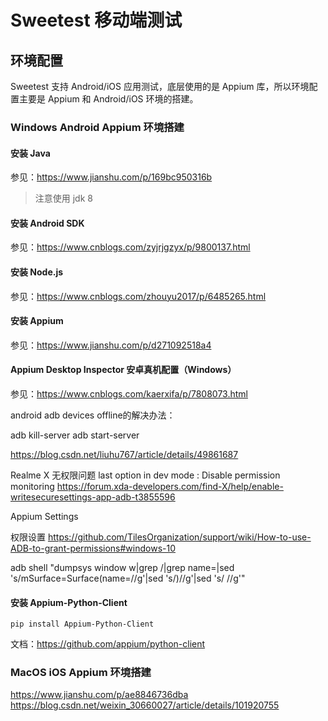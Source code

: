 # Sweetest 移动端测试


## 环境配置

Sweetest 支持 Android/iOS 应用测试，底层使用的是 Appium 库，所以环境配置主要是 Appium 和 Android/iOS 环境的搭建。

### Windows Android Appium 环境搭建

#### 安装 Java

参见：https://www.jianshu.com/p/169bc950316b

> 注意使用 jdk 8

#### 安装 Android SDK

参见：https://www.cnblogs.com/zyjrjgzyx/p/9800137.html

#### 安装 Node.js

参见：https://www.cnblogs.com/zhouyu2017/p/6485265.html

#### 安装 Appium

参见：https://www.jianshu.com/p/d271092518a4

#### Appium Desktop Inspector 安卓真机配置（Windows）

参见：https://www.cnblogs.com/kaerxifa/p/7808073.html

android adb devices offline的解决办法：

adb kill-server
adb start-server

https://blog.csdn.net/liuhu767/article/details/49861687

Realme X 无权限问题
last option in dev mode : Disable permission monitoring
https://forum.xda-developers.com/find-X/help/enable-writesecuresettings-app-adb-t3855596

Appium Settings

权限设置
https://github.com/TilesOrganization/support/wiki/How-to-use-ADB-to-grant-permissions#windows-10

adb shell "dumpsys window w|grep \/|grep name=|sed 's/mSurface=Surface(name=//g'|sed 's/)//g'|sed 's/ //g'"

#### 安装 Appium-Python-Client

```shell
pip install Appium-Python-Client
```
文档：https://github.com/appium/python-client


### MacOS iOS Appium 环境搭建

https://www.jianshu.com/p/ae8846736dba
https://blog.csdn.net/weixin_30660027/article/details/101920755